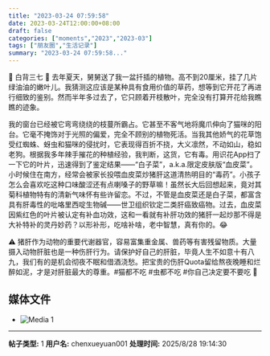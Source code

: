 ```yaml
---
title: "2023-03-24 07:59:58"
date: 2023-03-24T12:00:00+08:00
draft: false
categories: ["moments","2023","2023-03"]
tags: ["朋友圈","生活记录"]
summary: "2023-03-24 07:59:58..."
---
```


🌿 白背三七 🌿
​
​去年夏天，舅舅送了我一盆扦插的植物。高不到20厘米，挂了几片绿油油的嫩叶儿。我猜测这应该是某种具有食用价值的草药，想等到它开花了再进行细致的鉴别。然而半年多过去了，它只顾着开枝散叶，完全没有打算开花给我瞧瞧的迹象。

我的窗台已经被它弯弯绕绕的枝蔓所霸占。它甚至不客气地将魔爪伸向了猫咪的阳台。它毫不掩饰对于光照的偏爱，完全不顾别的植物死活。当我其他娇气的花草饱受红蜘蛛、蚜虫和猫咪的侵扰时，它表现得百折不挠，大义凛然，不动如山，稳如老狗。根据我多年辣手摧花的种植经验，我判断，这货，它有毒。
​
​用识花App扫了一下它的叶片，迅速得到了鉴定结果——“白子菜”，a.k.a.限定皮肤版“血皮菜”。小时候住在南方，经常会被家长投喂血皮菜炒猪肝这道清热明目的“毒药”。小孩子怎么会喜欢吃这种口味酸涩还有点喇嗓子的野草嘛！虽然长大后回想起来，竟对其菊科植物特有的清新气味怀有些许留恋。
​
​不过，不管是血皮菜还是白子菜，都富含具有肝毒性的吡咯里西啶生物碱——世卫组织钦定二类肝癌致癌物。过去，血皮菜因紫红色的叶片被认定有补血功效，这和一看就有补肝功效的猪肝一起炒那不得是大补特补的灵丹妙药？以形补形，吃啥补啥，老中智慧，真有你的。😂

⚠️ 猪肝作为动物的重要代谢器官，容易富集重金属、兽药等有害残留物质。大量摄入动物肝脏也是一种伤肝行为。请保护好自己的肝脏，毕竟人生不如意十有八九，我们有的是机会彻夜不眠和借酒浇愁。把宝贵的伤肝Quota留给熬夜晚睡和烂醉如泥，才是对肝脏最大的尊重。
​
​#猫都不吃
#虫都不吃
#你自己决定要不要吃 🤔

## 媒体文件

- ![Media 1](/Moments/photos/2023-03-24/202303240759580.jpg)

---

**帖子类型:** 1
**用户名:** chenxueyuan001
**处理时间:** 2025/8/28 19:14:30